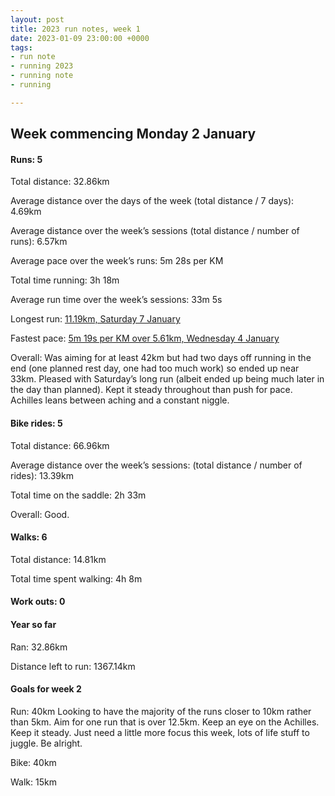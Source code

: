 ```yaml
---
layout: post
title: 2023 run notes, week 1
date: 2023-01-09 23:00:00 +0000
tags:
- run note
- running 2023
- running note
- running

---
```

## Week commencing Monday 2 January

#### Runs: 5

Total distance: 32.86km

Average distance over the days of the week (total distance / 7 days): 4.69km

Average distance over the week’s sessions (total distance / number of runs): 6.57km

Average pace over the week’s runs: 5m 28s per KM

Total time running: 3h 18m

Average run time over the week’s sessions: 33m 5s

Longest run: [11.19km, Saturday 7 January](https://www.strava.com/activities/8353612933)

Fastest pace: [5m 19s per KM over 5.61km, Wednesday 4 January](https://www.strava.com/activities/8336619225/overview)

Overall: Was aiming for at least 42km but had two days off running in the end (one planned rest day, one had too much work) so ended up near 33km. Pleased with Saturday’s long run (albeit ended up being much later in the day than planned). Kept it steady throughout than push for pace. Achilles leans between aching and a constant niggle.

#### Bike rides: 5

Total distance: 66.96km

Average distance over the week’s sessions: (total distance / number of rides): 13.39km

Total time on the saddle: 2h 33m

Overall: Good.

#### Walks: 6

Total distance: 14.81km

Total time spent walking: 4h 8m

#### Work outs: 0

#### Year so far

Ran: 32.86km

Distance left to run: 1367.14km

#### Goals for week 2

Run: 40km
Looking to have the majority of the runs closer to 10km rather than 5km. Aim for one run that is over 12.5km. Keep an eye on the Achilles. Keep it steady. Just need a little more focus this week, lots of life stuff to juggle. Be alright.

Bike: 40km

Walk: 15km
